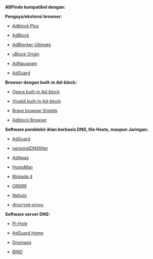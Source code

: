 **ABPindo kompatibel dengan:**

**Pengaya/ekstensi browser:**

- [Adblock Plus](https://adblockplus.org)

- [AdBlock](https://getadblock.com)

- [AdBlocker Ultimate](https://adblockultimate.net)

- [uBlock Origin](https://ublockorigin.com/)

- [AdNauseam](https://adnauseam.io/)

- [AdGuard](https://adguard.com/en/adguard-browser-extension/overview.html)

**Browser dengan built-in Ad-block:**

- [Opera built-in Ad-block](https://www.opera.com/id/features/ad-blocker)

- [Vivaldi built-in Ad-block](https://vivaldi.com/id/features/ad-blocker/)

- [Brave browser Shields](https://support.brave.com/hc/en-us/articles/360022973471-What-is-Shields-)

- [Adblock Browser](https://play.google.com/store/apps/details?id=org.adblockplus.browser)

**Software pemblokir iklan berbasis DNS, file Hosts, maupun Jaringan:**

- [AdGuard](https://adguard.com/id/welcome.html)

- [personalDNSfilter](https://zenz-solutions.de/personaldnsfilter/)

- [AdAway](https://adaway.org)

- [HostsMan](https://www.abelhadigital.com/hostsman/)

- [Blokada 4](https://blokada.org)

- [DNS66](https://github.com/julian-klode/dns66)

- [Nebulo](https://play.google.com/store/apps/details?id=com.frostnerd.smokescreen)

- [dnscrypt-proxy](https://dnscrypt.info)

**Software server DNS:**

- [Pi-Hole](https://pi-hole.net)

- [AdGuard Home](https://adguard.com/en/adguard-home/overview.html)

- [Dnsmasq](https://thekelleys.org.uk/dnsmasq/doc.html)

- [BIND](https://www.isc.org/bind/)
